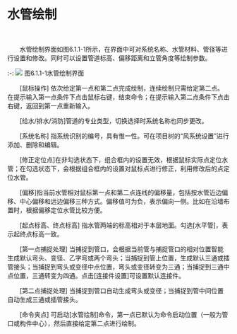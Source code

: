 # 水管绘制
<br/>

&emsp;&emsp;水管绘制界面如图6.1.1\-1所示，在界面中可对系统名称、水管材料、管径等进行设置和修改。同时可以设置管道标高、偏移距离和立管角度等绘制参数。
<br/>

:-: ![](images/229.png)
图6.1.1\-1水管绘制界面

&emsp;&emsp;[鼠标操作] 依次给定第一点和第二点完成绘制，连续绘制只需给定第二点。在提示输入第一点条件下点击鼠标右键，结束命令；在提示输入第二点条件下点击右键，返回到第一点重新输入。

&emsp;&emsp;[给水/排水/消防\]管道的专业类型，切换选择时系统名称也同步更改。

&emsp;&emsp;[系统名称] 指系统识别的编号，具有惟一性。可在项目树的“风系统设置”进行添加、删除和编辑。

&emsp;&emsp;[修正定位点\]在非勾选状态下，组合框内的设置无效，根据鼠标实际点定位水管；在勾选状态下，会根据组合框内的设置对鼠标点进行修正，利用修改后的点定位水管。

&emsp;&emsp;\[偏移\]指当前水管相对鼠标第一点和第二点连线的偏移量，包括按水管近边偏移、中心偏移和远边偏移三种方式。偏移值可为负，表示偏向一侧。比如在沿墙布置时，根据偏移定位水管比较方便。

&emsp;&emsp;\[起点标高、终点标高] 指水管两端的标高相对于本层地面。勾选\[水平管\]，表示起终点标高一致。

&emsp;&emsp;\[第一点捕捉处理\] 当捕捉到管口，会根据当前管与捕捉管口的相对位置智能生成默认弯头、变径、乙字弯或两个弯头；当捕捉到管上位置，生成默认三通或插管接头；当捕捉到弯头或变径中点位置，弯头或变径转变为三通；当捕捉到三通中点位置，三通转变为四通。点击\[连接件设置\]可设置默认连接件。

&emsp;&emsp;\[第二点捕捉处理\] 当捕捉到管口自动生成弯头或变径；当捕捉到管中间位置自动生成三通或插管接头。

&emsp;&emsp;\[命令夹点\] 可启动\[水管绘制\]命令，第一点已默认为命令启动位置（一般为管口或构件中心），然后直接给定第二点进行绘制。